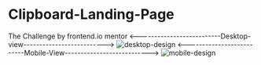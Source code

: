 # Clipboard-Landing-Page
The Challenge by frontend.io mentor
<--------------------------Desktop-view-------------------------->
![desktop-design](https://github.com/vaishnav196/Clipboard-Landing-Page/assets/107029372/2a6854c9-eb49-48ce-a340-dd8ed0c81c6c)
<--------------------------Mobile-View--------------------------->
![mobile-design](https://github.com/vaishnav196/Clipboard-Landing-Page/assets/107029372/78fc6c03-2d9b-49b4-bbf4-bc140f356ba5)
